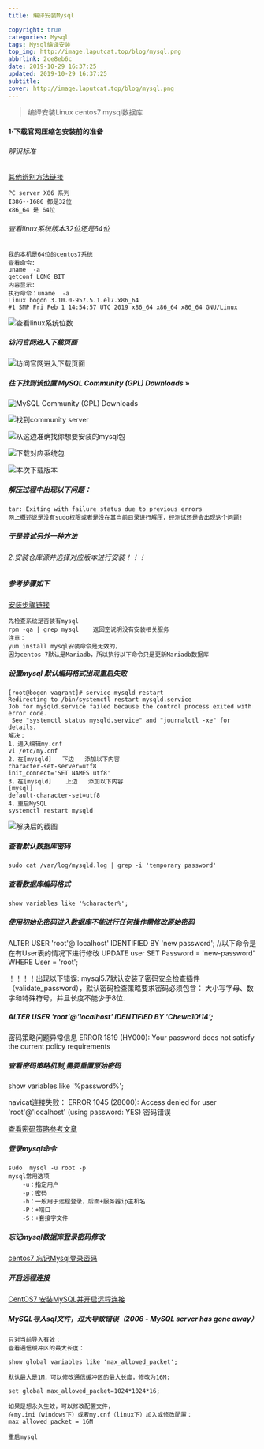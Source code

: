 ```yaml
---
title: 编译安装Mysql

copyright: true
categories: Mysql
tags: Mysql编译安装
top_img: http://image.laputcat.top/blog/mysql.png
abbrlink: 2ce8eb6c
date: 2019-10-29 16:37:25
updated: 2019-10-29 16:37:25
subtitle:
cover: http://image.laputcat.top/blog/mysql.png
---
```


<blockquote class="blockquote-center">编译安装Linux centos7 mysql数据库</blockquote>

####  1·下载官网压缩包安装前的准备
###### 辨识标准
[其他辨别方法链接](https://blog.csdn.net/haopeng7816/article/details/83956679)

 ```
PC server X86 系列
I386--I686 都是32位
x86_64 是 64位
```
###### 查看linux系统版本32位还是64位
```
我的本机是64位的centos7系统
查看命令:
uname  -a
getconf LONG_BIT
内容显示:
执行命令：uname  -a
Linux bogon 3.10.0-957.5.1.el7.x86_64
#1 SMP Fri Feb 1 14:54:57 UTC 2019 x86_64 x86_64 x86_64 GNU/Linux
```

<!--more-->
![查看linux系统位数](https://ae01.alicdn.com/kf/U6f9fe3774c9f436986f3b5058f8b89f2q.jpg)

##### 访问官网进入下载页面
![访问官网进入下载页面](https://ae01.alicdn.com/kf/U7fa2f1a8f5764228b2caae42fadd6a37r.jpg)
##### 往下找到该位置 MySQL Community (GPL) Downloads »
![MySQL Community (GPL) Downloads ](https://ae01.alicdn.com/kf/U37008da1ce7f4d9eabf03766a5842b01H.jpg)

![找到community server](https://ae01.alicdn.com/kf/U55a1160c3e4b4acba10244ba307ef2f2n.jpg)

![从这边准确找你想要安装的mysql包](https://ae01.alicdn.com/kf/Ufc6d932d3324449994cd987ffb40d7e7F.jpg)

![下载对应系统包](https://ae01.alicdn.com/kf/Uc9785d0a3d1b456881d580938b47eeb4E.jpg)

![本次下载版本](https://ae01.alicdn.com/kf/Uc48b7f57d6984af1912a4fe0c0f95fe7z.jpg)

##### 解压过程中出现以下问题：
```
tar: Exiting with failure status due to previous errors
网上概述说是没有sudo权限或者是没在其当前目录进行解压，经测试还是会出现这个问题!
```
##### 于是尝试另外一种方法
###### 2.安装仓库源并选择对应版本进行安装！！！
##### 参考步骤如下
[安装步骤链接](https://juejin.im/post/5c088b066fb9a049d4419985)

```
先检查系统是否装有mysql
rpm -qa | grep mysql    返回空说明没有安装相关服务
注意：
yum install mysql安装命令是无效的，
因为centos-7默认是Mariadb，所以执行以下命令只是更新Mariadb数据库
```
##### 设置mysql 默认编码格式出现重启失败
```
[root@bogon vagrant]# service mysqld restart
Redirecting to /bin/systemctl restart mysqld.service
Job for mysqld.service failed because the control process exited with error code.
 See "systemctl status mysqld.service" and "journalctl -xe" for details.
解决：
1，进入编辑my.cnf
vi /etc/my.cnf
2，在[mysqld]   下边   添加以下内容
character-set-server=utf8
init_connect='SET NAMES utf8'
3，在[mysqld]    上边   添加以下内容
[mysql]
default-character-set=utf8
4，重启MySQL
systemctl restart mysqld
```
![解决后的截图](https://ae01.alicdn.com/kf/U2fc0ddd3312740e48ae47f888967e94dR.jpg)
##### 查看默认数据库密码
```
sudo cat /var/log/mysqld.log | grep -i 'temporary password'
```
##### 查看数据库编码格式
```
show variables like '%character%';
```
##### 使用初始化密码进入数据库不能进行任何操作需修改原始密码

ALTER USER 'root'@'localhost' IDENTIFIED BY 'new password';
//以下命令是在有User表的情况下进行修改
UPDATE user SET Password = 'new-password' WHERE User = 'root';

！！！！出现以下错误:
mysql5.7默认安装了密码安全检查插件（validate_password），默认密码检查策略要求密码必须包含：
大小写字母、数字和特殊符号，并且长度不能少于8位.

##### ALTER USER 'root'@'localhost' IDENTIFIED BY 'Chewc10!14';

密码策略问题异常信息
ERROR 1819 (HY000): Your password does not satisfy the current policy requirements

##### 查看密码策略机制,需要重置原始密码
show variables like '%password%';

navicat连接失败：
ERROR 1045 (28000): Access denied for user 'root'@'localhost' (using password: YES)
密码错误

[查看密码策略参考文章](https://blog.csdn.net/hello_world_qwp/article/details/79551789)
##### 登录mysql命令
```
sudo  mysql -u root -p
mysql常用选项
    -u：指定用户
    -p：密码
    -h：一般用于远程登录，后面+服务器ip主机名
    -P：+端口
    -S：+套接字文件
```
##### 忘记mysql数据库登录密码修改
[centos7 忘记Mysql登录密码](https://www.cnblogs.com/yanziwen/p/9215264.html)
##### 开启远程连接
[CentOS7 安装MySQL并开启远程连接](https://blog.csdn.net/qq_39248703/article/details/88875174)

##### MySQL导入sql文件，过大导致错误（2006 - MySQL server has gone away）
 ```
只对当前导入有效：
查看通信缓冲区的最大长度：

show global variables like 'max_allowed_packet';

默认最大是1M，可以修改通信缓冲区的最大长度，修改为16M:

set global max_allowed_packet=1024*1024*16;

如果是想永久生效，可以修改配置文件，
在my.ini（windows下）或者my.cnf（linux下）加入或修改配置：
max_allowed_packet = 16M

重启mysql
```

